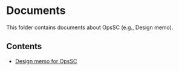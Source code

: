 # Documents

This folder contains documents about OpsSC (e.g., Design memo).

## Contents

- [Design memo for OpsSC](./design)
